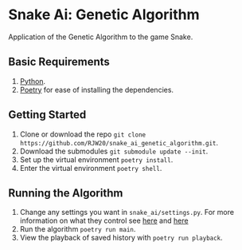 # Snake Ai: Genetic Algorithm
Application of the Genetic Algorithm to the game Snake.

## Basic Requirements
1. [Python](https://www.python.org/downloads/).
2. [Poetry](https://python-poetry.org/docs/) for ease of installing the dependencies.

## Getting Started
1. Clone or download the repo `git clone https://github.com/RJW20/snake_ai_genetic_algorithm.git`.
2. Download the submodules `git submodule update --init`.
3. Set up the virtual environment `poetry install`.
4. Enter the virtual environment `poetry shell`.

## Running the Algorithm
1. Change any settings you want in `snake_ai/settings.py`. For more information on what they control see [here](https://github.com/RJW20/genetic_algorithm_template/blob/main/README.md) and [here](https://github.com/RJW20/snake_app/blob/main/README.md)
2. Run the algorithm `poetry run main`.
3. View the playback of saved history with `poetry run playback`.
